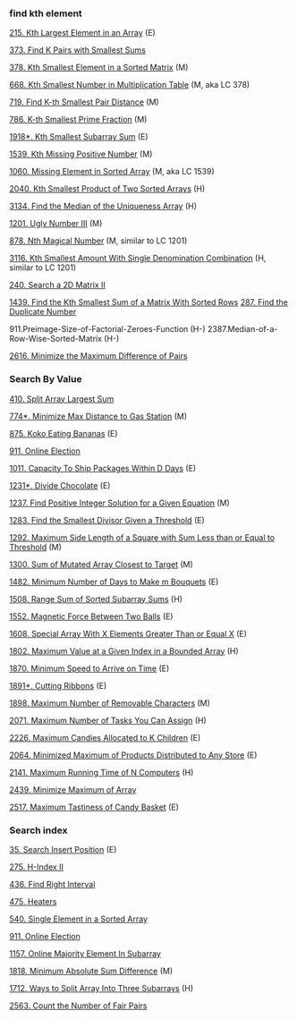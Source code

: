 
### find kth element

[215. Kth Largest Element in an Array](https://github.com/tatadyj/leetcode/tree/main/215.kth-largest-element-in-an-array) (E)

[373. Find K Pairs with Smallest Sums]()

[378. Kth Smallest Element in a Sorted Matrix](https://github.com/tatadyj/leetcode/tree/main/378.kth-smallest-element-in-a-sorted-matrix) (M)

[668. Kth Smallest Number in Multiplication Table](https://github.com/tatadyj/leetcode/tree/main/668.kth-smallest-number-in-multiplication-table) (M, aka LC 378)

[719. Find K-th Smallest Pair Distance](https://github.com/tatadyj/leetcode/tree/main/719.find-k-th-smallest-pair-distance) (M)

[786. K-th Smallest Prime Fraction](https://github.com/tatadyj/leetcode/tree/main/786.k-th-smallest-prime-fraction) (M)

[1918*. Kth Smallest Subarray Sum](https://github.com/tatadyj/leetcode/tree/main/1918.kth-smallest-subarray-sum) (E)

[1539. Kth Missing Positive Number](https://github.com/tatadyj/leetcode/tree/main/1539.kth-missing-positive-number) (M)

[1060. Missing Element in Sorted Array](https://github.com/tatadyj/leetcode/tree/main/1060.missing-element-in-sorted-array) (M, aka LC 1539)

[2040. Kth Smallest Product of Two Sorted Arrays](https://github.com/tatadyj/leetcode/tree/main/2040.kth-smallest-product-of-two-sorted-arrays) (H)

[3134. Find the Median of the Uniqueness Array](https://github.com/tatadyj/leetcode/tree/main/3134.find-the-median-of-the-uniqueness-array) (H)

[1201. Ugly Number III](https://github.com/tatadyj/leetcode/tree/main/1201.ugly-number-iii) (M)

[878. Nth Magical Number](https://github.com/tatadyj/leetcode/tree/main/878.nth-magical-number) (M, similar to LC 1201)

[3116. Kth Smallest Amount With Single Denomination Combination](https://github.com/tatadyj/leetcode/tree/main/3116.kth-smallest-amount-with-single-denomination-combination) (H, similar to LC 1201)

[240. Search a 2D Matrix II]()

[1439. Find the Kth Smallest Sum of a Matrix With Sorted Rows]()
[287. Find the Duplicate Number]()


911.Preimage-Size-of-Factorial-Zeroes-Function (H-)
2387.Median-of-a-Row-Wise-Sorted-Matrix (H-)



[2616. Minimize the Maximum Difference of Pairs]()







### Search By Value

[410. Split Array Largest Sum](https://github.com/tatadyj/leetcode/tree/main/410.split-array-largest-sum)

[774*. Minimize Max Distance to Gas Station](https://github.com/tatadyj/leetcode/tree/main/774.minimize-max-distance-to-gas-station) (M)

[875. Koko Eating Bananas](https://github.com/tatadyj/leetcode/tree/main/875.koko-eating-bananas) (E)

[911. Online Election](https://github.com/tatadyj/leetcode/tree/main/911.online-election)

[1011. Capacity To Ship Packages Within D Days](https://github.com/tatadyj/leetcode/tree/main/1011.capacity-to-ship-packages-within-d-days) (E)

[1231*. Divide Chocolate](https://github.com/tatadyj/leetcode/tree/main/1231.divide-chocolate) (E)

[1237. Find Positive Integer Solution for a Given Equation](https://github.com/tatadyj/leetcode/tree/main/1237.find-positive-integer-solution-for-a-given-equation) (M)

[1283. Find the Smallest Divisor Given a Threshold](https://github.com/tatadyj/leetcode/tree/main/1283.find-the-smallest-divisor-given-a-threshold) (E)

[1292. Maximum Side Length of a Square with Sum Less than or Equal to Threshold](https://github.com/tatadyj/leetcode/tree/main/1292.maximum-side-length-of-a-square-with-sum-less-than-or-equal-to-threshold) (M)

[1300. Sum of Mutated Array Closest to Target](https://github.com/tatadyj/leetcode/tree/main/1300.sum-of-mutated-array-closest-to-target) (M)

[1482. Minimum Number of Days to Make m Bouquets](https://github.com/tatadyj/leetcode/tree/main/1482.minimum-number-of-days-to-make-m-bouquets) (E)

[1508. Range Sum of Sorted Subarray Sums](https://github.com/tatadyj/leetcode/tree/main/1508.range-sum-of-sorted-subarray-sums) (H)

[1552. Magnetic Force Between Two Balls](https://github.com/tatadyj/leetcode/tree/main/1552.magnetic-force-between-two-balls) (E)

[1608. Special Array With X Elements Greater Than or Equal X](https://github.com/tatadyj/leetcode/tree/main/1608.special-array-with-x-elements-greater-than-or-equal-x) (E)

[1802. Maximum Value at a Given Index in a Bounded Array](https://github.com/tatadyj/leetcode/tree/main/1802.maximum-value-at-a-given-index-in-a-bounded-array) (H)

[1870. Minimum Speed to Arrive on Time](https://github.com/tatadyj/leetcode/tree/main/1870.minimum-speed-to-arrive-on-time) (E)

[1891*. Cutting Ribbons](https://github.com/tatadyj/leetcode/tree/main/1891.cutting-ribbons) (E)

[1898. Maximum Number of Removable Characters](https://github.com/tatadyj/leetcode/tree/main/1898.maximum-number-of-removable-characters) (M)

[2071. Maximum Number of Tasks You Can Assign](https://github.com/tatadyj/leetcode/tree/main/2071.maximum-number-of-tasks-you-can-assign) (H)

[2226. Maximum Candies Allocated to K Children](https://github.com/tatadyj/leetcode/tree/main/2226.maximum-candies-allocated-to-k-children) (E)

[2064. Minimized Maximum of Products Distributed to Any Store](https://github.com/tatadyj/leetcode/tree/main/2064.minimized-maximum-of-products-distributed-to-any-store) (E)

[2141. Maximum Running Time of N Computers](https://github.com/tatadyj/leetcode/tree/main/2141.maximum-running-time-of-n-computers) (H)

[2439. Minimize Maximum of Array]()

[2517. Maximum Tastiness of Candy Basket](https://github.com/tatadyj/leetcode/tree/main/2517.maximum-tastiness-of-candy-basket) (E)


### Search index 

[35. Search Insert Position](https://github.com/tatadyj/leetcode/tree/main/35.search-insert-position) (E)

[275. H-Index II](https://github.com/tatadyj/leetcode/tree/main/275.h-index-ii)

[436. Find Right Interval](https://github.com/tatadyj/leetcode/tree/main/436.find-right-interval) 

[475. Heaters](https://github.com/tatadyj/leetcode/tree/main/475.heaters) 

[540. Single Element in a Sorted Array](https://github.com/tatadyj/leetcode/tree/main/540.single-element-in-a-sorted-array)

[911. Online Election](https://github.com/tatadyj/leetcode/tree/main/911.online-election)

[1157. Online Majority Element In Subarray]()

[1818. Minimum Absolute Sum Difference](https://github.com/tatadyj/leetcode/tree/main/1818.minimum-absolute-sum-difference) (M)

[1712. Ways to Split Array Into Three Subarrays](https://github.com/tatadyj/leetcode/tree/main/1712.ways-to-split-array-into-three-subarrays) (H)

[2563. Count the Number of Fair Pairs](https://github.com/tatadyj/leetcode/tree/main/2563.count-the-number-of-fair-pairs)